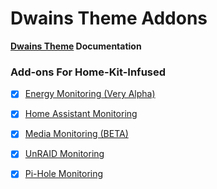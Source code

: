 # Dwains Theme Addons

**[Dwains Theme](https://github.com/dwainscheeren/lovelace-dwains-theme) Documentation**

### Add-ons For Home-Kit-Infused 
- [x] [Energy Monitoring (Very Alpha)](./addons/dwains/addons/more_page/power_usage.md)
- [x] [Home Assistant Monitoring](./addons/dwains/ha-monitor.md)
- [x] [Media Monitoring (BETA)](./addons/dwains/addons/more_page/media.md)
- [x] [UnRAID Monitoring](./addons/dwains/unraid-monitor.md)
- [x] [Pi-Hole Monitoring](./addons/dwains/pi-hole.md)

